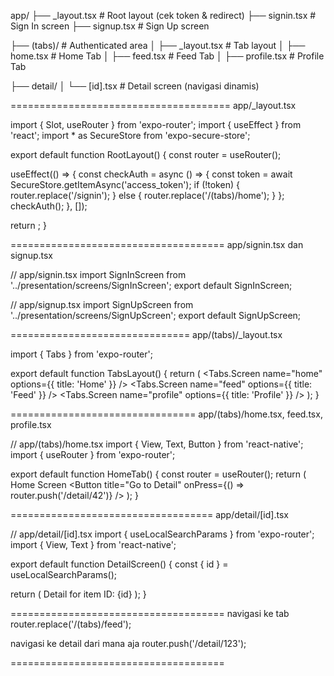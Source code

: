 app/
├── _layout.tsx                 # Root layout (cek token & redirect)
├── signin.tsx                  # Sign In screen
├── signup.tsx                  # Sign Up screen

├── (tabs)/                     # Authenticated area
│   ├── _layout.tsx             # Tab layout
│   ├── home.tsx                # Home Tab
│   ├── feed.tsx                # Feed Tab
│   ├── profile.tsx             # Profile Tab

├── detail/
│   └── [id].tsx                # Detail screen (navigasi dinamis)

======================================
app/_layout.tsx

import { Slot, useRouter } from 'expo-router';
import { useEffect } from 'react';
import * as SecureStore from 'expo-secure-store';

export default function RootLayout() {
  const router = useRouter();

  useEffect(() => {
    const checkAuth = async () => {
      const token = await SecureStore.getItemAsync('access_token');
      if (!token) {
        router.replace('/signin');
      } else {
        router.replace('/(tabs)/home');
      }
    };
    checkAuth();
  }, []);

  return <Slot />;
}

=====================================
 app/signin.tsx dan signup.tsx

 // app/signin.tsx
import SignInScreen from '../presentation/screens/SignInScreen';
export default SignInScreen;


// app/signup.tsx
import SignUpScreen from '../presentation/screens/SignUpScreen';
export default SignUpScreen;

===============================
app/(tabs)/_layout.tsx

import { Tabs } from 'expo-router';

export default function TabsLayout() {
  return (
    <Tabs>
      <Tabs.Screen name="home" options={{ title: 'Home' }} />
      <Tabs.Screen name="feed" options={{ title: 'Feed' }} />
      <Tabs.Screen name="profile" options={{ title: 'Profile' }} />
    </Tabs>
  );
}

================================
app/(tabs)/home.tsx, feed.tsx, profile.tsx


// app/(tabs)/home.tsx
import { View, Text, Button } from 'react-native';
import { useRouter } from 'expo-router';

export default function HomeTab() {
  const router = useRouter();
  return (
    <View>
      <Text>Home Screen</Text>
      <Button title="Go to Detail" onPress={() => router.push('/detail/42')} />
    </View>
  );
}

===================================
app/detail/[id].tsx

// app/detail/[id].tsx
import { useLocalSearchParams } from 'expo-router';
import { View, Text } from 'react-native';

export default function DetailScreen() {
  const { id } = useLocalSearchParams();

  return (
    <View>
      <Text>Detail for item ID: {id}</Text>
    </View>
  );
}


=====================================
navigasi ke tab
router.replace('/(tabs)/feed');

navigasi ke detail dari mana aja
router.push('/detail/123');

=====================================